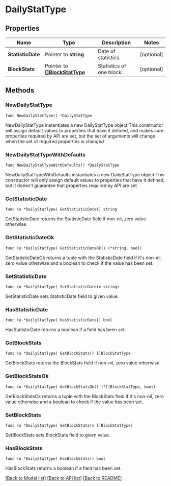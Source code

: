 # DailyStatType

## Properties

Name | Type | Description | Notes
------------ | ------------- | ------------- | -------------
**StatisticDate** | Pointer to **string** | Date of statistics. | [optional] 
**BlockStats** | Pointer to [**[]BlockStatType**](BlockStatType.md) | Statistics of one block. | [optional] 

## Methods

### NewDailyStatType

`func NewDailyStatType() *DailyStatType`

NewDailyStatType instantiates a new DailyStatType object
This constructor will assign default values to properties that have it defined,
and makes sure properties required by API are set, but the set of arguments
will change when the set of required properties is changed

### NewDailyStatTypeWithDefaults

`func NewDailyStatTypeWithDefaults() *DailyStatType`

NewDailyStatTypeWithDefaults instantiates a new DailyStatType object
This constructor will only assign default values to properties that have it defined,
but it doesn't guarantee that properties required by API are set

### GetStatisticDate

`func (o *DailyStatType) GetStatisticDate() string`

GetStatisticDate returns the StatisticDate field if non-nil, zero value otherwise.

### GetStatisticDateOk

`func (o *DailyStatType) GetStatisticDateOk() (*string, bool)`

GetStatisticDateOk returns a tuple with the StatisticDate field if it's non-nil, zero value otherwise
and a boolean to check if the value has been set.

### SetStatisticDate

`func (o *DailyStatType) SetStatisticDate(v string)`

SetStatisticDate sets StatisticDate field to given value.

### HasStatisticDate

`func (o *DailyStatType) HasStatisticDate() bool`

HasStatisticDate returns a boolean if a field has been set.

### GetBlockStats

`func (o *DailyStatType) GetBlockStats() []BlockStatType`

GetBlockStats returns the BlockStats field if non-nil, zero value otherwise.

### GetBlockStatsOk

`func (o *DailyStatType) GetBlockStatsOk() (*[]BlockStatType, bool)`

GetBlockStatsOk returns a tuple with the BlockStats field if it's non-nil, zero value otherwise
and a boolean to check if the value has been set.

### SetBlockStats

`func (o *DailyStatType) SetBlockStats(v []BlockStatType)`

SetBlockStats sets BlockStats field to given value.

### HasBlockStats

`func (o *DailyStatType) HasBlockStats() bool`

HasBlockStats returns a boolean if a field has been set.


[[Back to Model list]](../README.md#documentation-for-models) [[Back to API list]](../README.md#documentation-for-api-endpoints) [[Back to README]](../README.md)


